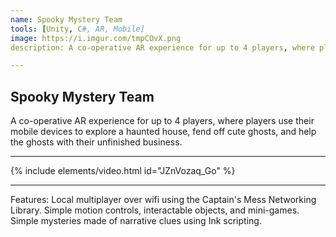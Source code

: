 ```yaml
---
name: Spooky Mystery Team
tools: [Unity, C#, AR, Mobile]
image: https://i.imgur.com/tmpCOvX.png
description: A co-operative AR experience for up to 4 players, where players use their mobile devices to explore a haunted house, fend off cute ghosts, and help the ghosts with their unfinished business.

---
```

## Spooky Mystery Team
A co-operative AR experience for up to 4 players, where players use their mobile devices to explore a haunted house, fend off cute ghosts, and help the ghosts with their unfinished business.

---

{% include elements/video.html id="JZnVozaq_Go" %}

---
Features:
Local multiplayer over wifi using the Captain's Mess Networking Library.
Simple motion controls, interactable objects, and mini-games.
Simple mysteries made of narrative clues using Ink scripting.